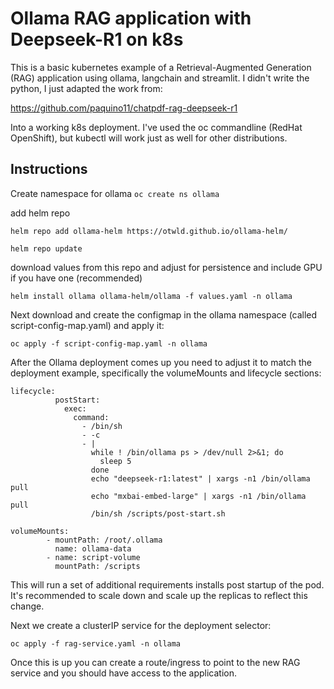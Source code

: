 # Ollama RAG application with Deepseek-R1 on k8s

This is a basic kubernetes example of a Retrieval-Augmented Generation (RAG) application using ollama, langchain and streamlit. I didn't write the python, I just adapted the work from:

https://github.com/paquino11/chatpdf-rag-deepseek-r1

Into a working k8s deployment. I've used the oc commandline (RedHat OpenShift), but kubectl will work just as well for other distributions. 

## Instructions

Create namespace for ollama
`oc create ns ollama`

add helm repo

`helm repo add ollama-helm https://otwld.github.io/ollama-helm/`

`helm repo update`

download values from this repo and adjust for persistence and include GPU if you have one (recommended)

`helm install ollama ollama-helm/ollama -f values.yaml -n ollama`

Next download and create the configmap in the ollama namespace (called script-config-map.yaml) and apply it:

`oc apply -f script-config-map.yaml -n ollama`

After the Ollama deployment comes up you need to adjust it to match the deployment example, specifically the volumeMounts and lifecycle sections:

```
lifecycle:
          postStart:
            exec:
              command:
                - /bin/sh
                - -c
                - |
                  while ! /bin/ollama ps > /dev/null 2>&1; do
                    sleep 5
                  done
                  echo "deepseek-r1:latest" | xargs -n1 /bin/ollama pull
                  echo "mxbai-embed-large" | xargs -n1 /bin/ollama pull
                  /bin/sh /scripts/post-start.sh
```

```
volumeMounts:
        - mountPath: /root/.ollama
          name: ollama-data
        - name: script-volume
          mountPath: /scripts
```

This will run a set of additional requirements installs post startup of the pod. It's recommended to scale down and scale up the replicas to reflect this change.

Next we create a clusterIP service for the deployment selector:

`oc apply -f rag-service.yaml -n ollama`

Once this is up you can create a route/ingress to point to the new RAG service and you should have access to the application. 


